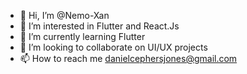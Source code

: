 - 👋 Hi, I’m @Nemo-Xan
- 👀 I’m interested in Flutter and React.Js
- 🌱 I’m currently learning Flutter
- 💞️ I’m looking to collaborate on UI/UX projects
- 📫 How to reach me danielcephersjones@gmail.com

<!---
Nemo-Xan/Nemo-Xan is a ✨ special ✨ repository because its `README.md` (this file) appears on your GitHub profile.
You can click the Preview link to take a look at your changes.
--->
